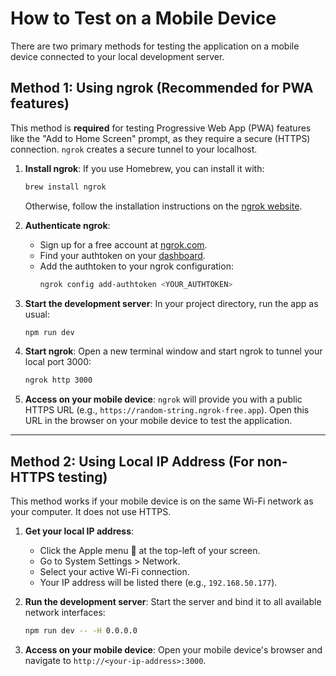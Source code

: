 # How to Test on a Mobile Device

There are two primary methods for testing the application on a mobile device connected to your local development server.

## Method 1: Using ngrok (Recommended for PWA features)

This method is **required** for testing Progressive Web App (PWA) features like the "Add to Home Screen" prompt, as they require a secure (HTTPS) connection. `ngrok` creates a secure tunnel to your localhost.

1.  **Install ngrok**:
    If you use Homebrew, you can install it with:
    ```bash
    brew install ngrok
    ```
    Otherwise, follow the installation instructions on the [ngrok website](https://ngrok.com/download).

2.  **Authenticate ngrok**:
    - Sign up for a free account at [ngrok.com](https://dashboard.ngrok.com/signup).
    - Find your authtoken on your [dashboard](https://dashboard.ngrok.com/get-started/your-authtoken).
    - Add the authtoken to your ngrok configuration:
      ```bash
      ngrok config add-authtoken <YOUR_AUTHTOKEN>
      ```

3.  **Start the development server**:
    In your project directory, run the app as usual:
    ```bash
    npm run dev
    ```

4.  **Start ngrok**:
    Open a new terminal window and start ngrok to tunnel your local port 3000:
    ```bash
    ngrok http 3000
    ```

5.  **Access on your mobile device**:
    `ngrok` will provide you with a public HTTPS URL (e.g., `https://random-string.ngrok-free.app`). Open this URL in the browser on your mobile device to test the application.

---

## Method 2: Using Local IP Address (For non-HTTPS testing)

This method works if your mobile device is on the same Wi-Fi network as your computer. It does not use HTTPS.

1.  **Get your local IP address**:
    - Click the Apple menu  at the top-left of your screen.
    - Go to System Settings > Network.
    - Select your active Wi-Fi connection.
    - Your IP address will be listed there (e.g., `192.168.50.177`).

2.  **Run the development server**:
    Start the server and bind it to all available network interfaces:
    ```bash
    npm run dev -- -H 0.0.0.0
    ```

3.  **Access on your mobile device**:
    Open your mobile device's browser and navigate to `http://<your-ip-address>:3000`.
